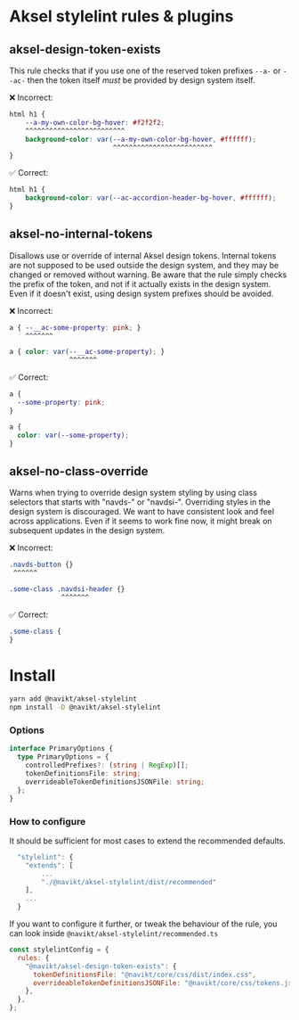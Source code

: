 # Aksel stylelint rules & plugins

## aksel-design-token-exists

This rule checks that if you use one of the reserved token prefixes `--a-` or `--ac-` then the token itself _must_ be provided by design system itself.


❌ Incorrect:

```css
html h1 {
    --a-my-own-color-bg-hover: #f2f2f2;
    ^^^^^^^^^^^^^^^^^^^^^^^^^
    background-color: var(--a-my-own-color-bg-hover, #ffffff);
                          ^^^^^^^^^^^^^^^^^^^^^^^^^
}
```

✅ Correct:

```css
html h1 {
    background-color: var(--ac-accordion-header-bg-hover, #ffffff);
}
```

## aksel-no-internal-tokens

Disallows use or override of internal Aksel design tokens. Internal tokens are not supposed to be used outside the design system, and they may be changed or removed without warning. Be aware that the rule simply checks the prefix of the token, and not if it actually exists in the design system. Even if it doesn't exist, using design system prefixes should be avoided.

❌ Incorrect:

```css
a { --__ac-some-property: pink; }
    ^^^^^^^
```

```css
a { color: var(--__ac-some-property); }
               ^^^^^^^
```

✅ Correct:

```css
a {
  --some-property: pink;
}
```

```css
a {
  color: var(--some-property);
}
```

## aksel-no-class-override

Warns when trying to override design system styling by using class selectors that starts with "navds-" or "navdsi-". Overriding styles in the design system is discouraged. We want to have consistent look and feel across applications. Even if it seems to work fine now, it might break on subsequent updates in the design system.

❌ Incorrect:

```css
.navds-button {}
 ^^^^^^
```

```css
.some-class .navdsi-header {}
             ^^^^^^^
```

✅ Correct:

```css
.some-class {
}
```

# Install

```bash
yarn add @navikt/aksel-stylelint
npm install -D @navikt/aksel-stylelint
```

### Options

```ts
interface PrimaryOptions {
  type PrimaryOptions = {
    controlledPrefixes?: (string | RegExp)[];
    tokenDefinitionsFile: string;
    overrideableTokenDefinitionsJSONFile: string;
  };
}
```

### How to configure

It should be sufficient for most cases to extend the recommended defaults.

```js
  "stylelint": {
    "extends": [
        ...
        "./@navikt/aksel-stylelint/dist/recommended"
    ],
    ...
  }
```

If you want to configure it further, or tweak the behaviour of the rule, you can look inside `@navikt/aksel-stylelint/recommended.ts`

```js
const stylelintConfig = {
  rules: {
    "@navikt/aksel-design-token-exists": {
      tokenDefinitionsFile: "@navikt/core/css/dist/index.css",
      overrideableTokenDefinitionsJSONFile: "@navikt/core/css/tokens.json",
    },
  },
};
```

